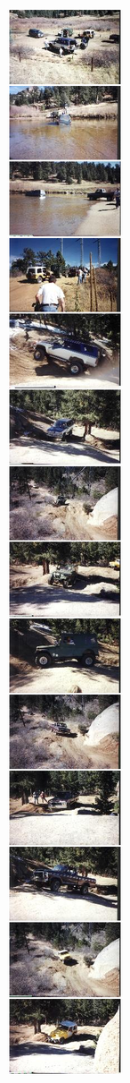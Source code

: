 ![](/images/terry/trail/longwater9910/lunch1.jpg)\
![](/images/terry/trail/longwater9910/stuck1.jpg)\
![](/images/terry/trail/longwater9910/stuck2.jpg)\
![](/images/terry/trail/longwater9910/stopped1.jpg)\
![](/images/terry/trail/longwater9910/beck1.jpg)\
![](/images/terry/trail/longwater9910/beck2.jpg)\
![](/images/terry/trail/longwater9910/howe1.jpg)\
![](/images/terry/trail/longwater9910/howe2.jpg)\
![](/images/terry/trail/longwater9910/howe3.jpg)\
![](/images/terry/trail/longwater9910/bill1.jpg)\
![](/images/terry/trail/longwater9910/bill2.jpg)\
![](/images/terry/trail/longwater9910/bill3.jpg)\
![](/images/terry/trail/longwater9910/randal1.jpg)\
![](/images/terry/trail/longwater9910/randal2.jpg)
